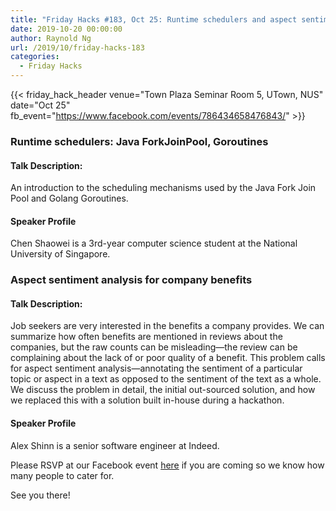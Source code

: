 ```yaml
---
title: "Friday Hacks #183, Oct 25: Runtime schedulers and aspect sentiment analysis"
date: 2019-10-20 00:00:00
author: Raynold Ng
url: /2019/10/friday-hacks-183
categories:
  - Friday Hacks
---
```


{{< friday_hack_header
    venue="Town Plaza Seminar Room 5, UTown, NUS"
    date="Oct 25"
    fb_event="https://www.facebook.com/events/786434658476843/" >}}

### Runtime schedulers: Java ForkJoinPool, Goroutines

#### Talk Description:

An introduction to the scheduling mechanisms used by the Java Fork Join Pool and Golang Goroutines.

#### Speaker Profile

Chen Shaowei is a 3rd-year computer science student at the National University of Singapore.

### Aspect sentiment analysis for company benefits

#### Talk Description:

Job seekers are very interested in the benefits a company provides. We can summarize how often benefits are mentioned in reviews about the companies, but the raw counts can be misleading&mdash;the review can be complaining about the lack of or poor quality of a benefit. This problem calls for aspect sentiment analysis&mdash;annotating the sentiment of a particular topic or aspect in a text as opposed to the sentiment of the text as a whole. We discuss the problem in detail, the initial out-sourced solution, and how we replaced this with a solution built in-house during a hackathon.

#### Speaker Profile

Alex Shinn is a senior software engineer at Indeed.

Please RSVP at our Facebook event [here](https://www.facebook.com/events/786434658476843/) if you are coming so we know how many people to cater for.

See you there!
